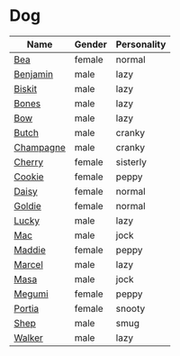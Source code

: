 # Dog

|Name|Gender|Personality|
|---|---|---|
|[Bea](./bea)|female|normal|
|[Benjamin](./benjamin)|male|lazy|
|[Biskit](./biskit)|male|lazy|
|[Bones](./bones)|male|lazy|
|[Bow](./bow)|male|lazy|
|[Butch](./butch)|male|cranky|
|[Champagne](./champagne)|male|cranky|
|[Cherry](./cherry)|female|sisterly|
|[Cookie](./cookie)|female|peppy|
|[Daisy](./daisy)|female|normal|
|[Goldie](./goldie)|female|normal|
|[Lucky](./lucky)|male|lazy|
|[Mac](./mac)|male|jock|
|[Maddie](./maddie)|female|peppy|
|[Marcel](./marcel)|male|lazy|
|[Masa](./masa)|male|jock|
|[Megumi](./megumi)|female|peppy|
|[Portia](./portia)|female|snooty|
|[Shep](./shep)|male|smug|
|[Walker](./walker)|male|lazy|
